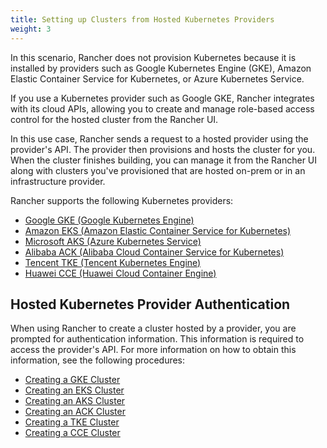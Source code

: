 ```yaml
---
title: Setting up Clusters from Hosted Kubernetes Providers
weight: 3
---
```


In this scenario, Rancher does not provision Kubernetes because it is installed by providers such as Google Kubernetes Engine (GKE), Amazon Elastic Container Service for Kubernetes, or Azure Kubernetes Service.

If you use a Kubernetes provider such as Google GKE, Rancher integrates with its cloud APIs, allowing you to create and manage role-based access control for the hosted cluster from the Rancher UI.

In this use case, Rancher sends a request to a hosted provider using the provider's API. The provider then provisions and hosts the cluster for you. When the cluster finishes building, you can manage it from the Rancher UI along with clusters you've provisioned that are hosted on-prem or in an infrastructure provider.

Rancher supports the following Kubernetes providers:

- [Google GKE (Google Kubernetes Engine)](https://cloud.google.com/kubernetes-engine/)
- [Amazon EKS (Amazon Elastic Container Service for Kubernetes)](https://aws.amazon.com/eks/)
- [Microsoft AKS (Azure Kubernetes Service)](https://azure.microsoft.com/en-us/services/kubernetes-service/) 
- [Alibaba ACK (Alibaba Cloud Container Service for Kubernetes)](https://www.alibabacloud.com/product/kubernetes) 
- [Tencent TKE (Tencent Kubernetes Engine)](https://intl.cloud.tencent.com/product/tke)
- [Huawei CCE (Huawei Cloud Container Engine)](https://www.huaweicloud.com/en-us/product/cce.html)

## Hosted Kubernetes Provider Authentication

When using Rancher to create a cluster hosted by a provider, you are prompted for authentication information. This information is required to access the provider's API. For more information on how to obtain this information, see the following procedures:

- [Creating a GKE Cluster]({{<baseurl>}}/rancher/v2.5/en/cluster-provisioning/hosted-kubernetes-clusters/gke)
- [Creating an EKS Cluster]({{<baseurl>}}/rancher/v2.5/en/cluster-provisioning/hosted-kubernetes-clusters/eks)
- [Creating an AKS Cluster]({{<baseurl>}}/rancher/v2.5/en/cluster-provisioning/hosted-kubernetes-clusters/aks)
- [Creating an ACK Cluster]({{<baseurl>}}/rancher/v2.5/en/cluster-provisioning/hosted-kubernetes-clusters/ack)
- [Creating a TKE Cluster]({{<baseurl>}}/rancher/v2.5/en/cluster-provisioning/hosted-kubernetes-clusters/tke)
- [Creating a CCE Cluster]({{<baseurl>}}/rancher/v2.5/en/cluster-provisioning/hosted-kubernetes-clusters/cce)
